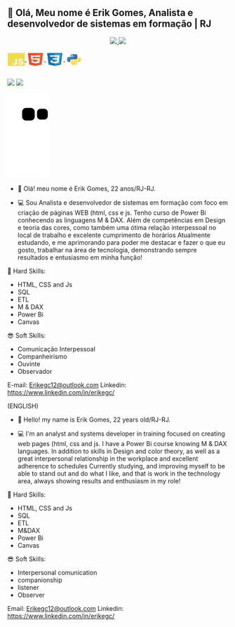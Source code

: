 ## 👋 Olá, Meu nome é Erik Gomes, Analista e desenvolvedor de sistemas em formação | RJ
<div align="center">
  <a href="https://github.com/erikegc12">
  <img height="180em" src="https://github-readme-stats.vercel.app/api?username=erikegc12&show_icons=true&theme=dracula&include_all_commits=true&count_private=true"/>
  <img height="180em" src="https://github-readme-stats.vercel.app/api/top-langs/?username=erikegc12&layout=compact&langs_count=7&theme=dracula"/>
</div>
<div style="display: inline_block"><br>
  <img align="center" alt="erik-Js" height="30" width="40" src="https://raw.githubusercontent.com/devicons/devicon/master/icons/javascript/javascript-plain.svg">
  <img align="center" alt="erik-HTML" height="30" width="40" src="https://raw.githubusercontent.com/devicons/devicon/master/icons/html5/html5-original.svg">
  <img align="center" alt="erik-CSS" height="30" width="40" src="https://raw.githubusercontent.com/devicons/devicon/master/icons/css3/css3-original.svg">
  <img align="center" alt="erik-Python" height="30" width="40" src="https://raw.githubusercontent.com/devicons/devicon/master/icons/python/python-original.svg">
</div>
  
  ##
 
<div> 
  <a href = "mailto:erikegc12@outlook.com"><img src="https://img.shields.io/badge/-Gmail-%23333?style=for-the-badge&logo=gmail&logoColor=white" target="_blank"></a>
  <a href="https://www.linkedin.com/in/erikegc/" target="_blank"><img src="https://img.shields.io/badge/-LinkedIn-%230077B5?style=for-the-badge&logo=linkedin&logoColor=white" target="_blank"></a> 
 
  ![Snake animation](https://github.com/rafaballerini/rafaballerini/blob/output/github-contribution-grid-snake.svg)
 
</div>



- 👋 Olá! meu nome é Erik Gomes, 22 anos/RJ-RJ.

- 💻 Sou Analista e desenvolvedor de sistemas em formação com foco em criação de páginas WEB (html, css e js.
 Tenho curso de Power Bi conhecendo as linguagens M & DAX. Além de competências em Design e teoria das cores, como também uma ótima relação interpessoal 
 no local de trabalho e excelente cumprimento de horários 
 Atualmente estudando, e me aprimorando para poder me destacar e fazer o que eu gosto, trabalhar na área de tecnologia,
 demonstrando sempre resultados e entusiasmo em minha função!

🤖 Hard Skills:
- HTML, CSS and Js
- SQL
- ETL
- M & DAX
- Power Bi
- Canvas

😎 Soft Skills:
- Comunicação Interpessoal
- Companheirismo 
- Ouvinte
- Observador


E-mail: Erikegc12@outlook.com
Linkedin: https://www.linkedin.com/in/erikegc/

(ENGLISH)

- 👋 Hello! my name is Erik Gomes, 22 years old/RJ-RJ.

- 💻 I'm an analyst and systems developer in training focused on creating web pages (html, css and js.
 I have a Power Bi course knowing M & DAX languages. In addition to skills in Design and color theory, as well as a great interpersonal relationship
 in the workplace and excellent adherence to schedules
 Currently studying, and improving myself to be able to stand out and do what I like, and that is work in the technology area,
 always showing results and enthusiasm in my role!

🤖 Hard Skills:
- HTML, CSS and Js
- SQL
- ETL
- M&DAX
- Power Bi
- Canvas

😎 Soft Skills:
- Interpersonal comunication
- companionship
- listener
- Observer


Email: Erikegc12@outlook.com
Linkedin: https://www.linkedin.com/in/erikegc/

